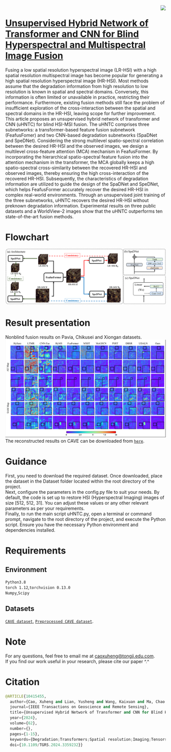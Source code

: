 <img align="right" src="https://ieeexplore.ieee.org/ielx7/36/9624468/9625588.jpg" />  

# [Unsupervised Hybrid Network of Transformer and CNN for Blind Hyperspectral and Multispectral Image Fusion](https://ieeexplore.ieee.org/abstract/document/10415455)
Fusing a low spatial resolution hyperspectral image (LR-HSI) with a high spatial resolution multispectral image has become popular for generating a high spatial resolution hyperspectral image (HR-HSI). Most methods assume that the degradation information from high resolution to low resolution is known in spatial and spectral domains. Conversely, this information is often limited or unavailable in practice, restricting their performance. Furthermore, existing fusion methods still face the problem of insufficient exploration of the cross-interaction between the spatial and spectral domains in the HR-HSI, leaving scope for further improvement. This article proposes an unsupervised hybrid network of transformer and CNN (uHNTC) for blind HSI-MSI fusion. The uHNTC comprises three subnetworks: a transformer-based feature fusion subnetwork (FeafusFomer) and two CNN-based degradation subnetworks (SpaDNet and SpeDNet). Considering the strong multilevel spatio-spectral correlation between the desired HR-HSI and the observed images, we design a multilevel cross-feature attention (MCA) mechanism in FeafusFormer. By incorporating the hierarchical spatio-spectral feature fusion into the attention mechanism in the transformer, the MCA globally keeps a high spatio-spectral cross-similarity between the recovered HR-HSI and observed images, thereby ensuring the high cross-interaction of the recovered HR-HSI. Subsequently, the characteristics of degradation information are utilized to guide the design of the SpaDNet and SpeDNet, which helps FeafusFormer accurately recover the desired HR-HSI in complex real-world environments. Through an unsupervised joint training of the three subnetworks, uHNTC recovers the desired HR-HSI without preknown degradation information. Experimental results on three public datasets and a WorldView-2 images show that the uHNTC outperforms ten state-of-the-art fusion methods.   
# Flowchart
![Flowchart](https://github.com/Caoxuheng/imgs/blob/main/HIFtool/flowchart_Feafusformer.png)
# Result presentation  
Nonblind fusion results on Pavia, Chikusei and Xiongan datasets.  
![Result](https://github.com/Caoxuheng/imgs/blob/main/HIFtool/result_feafusformer.png)
The reconstructed results on CAVE can be downloaded from [`here`](https://aistudio.baidu.com/aistudio/datasetdetail/173277).
# Guidance
First, you need to download the required dataset. Once downloaded, place the dataset in the Dataset folder located within the root directory of the project.  
Next, configure the parameters in the config.py file to suit your needs. By default, the code is set up to restore HSI (Hyperspectral Imaging) images of size [512, 512, 31]. You can adjust these values or any other relevant parameters as per your requirements.  
Finally, to run the main script uHNTC.py, open a terminal or command prompt, navigate to the root directory of the project, and execute the Python script. Ensure you have the necessary Python environment and dependencies installed.  
# Requirements
## Environment
`Python3.8`  
`torch 1.12`,`torchvision 0.13.0`  
`Numpy`,`Scipy`  
## Datasets
[`CAVE dataset`](https://www1.cs.columbia.edu/CAVE/databases/multispectral/), 
 [`Preprocessed CAVE dataset`](https://aistudio.baidu.com/aistudio/datasetdetail/147509).
# Note
For any questions, feel free to email me at caoxuheng@tongji.edu.com.  
If you find our work useful in your research, please cite our paper ^.^

# Citation
```python
@ARTICLE{10415455,
  author={Cao, Xuheng and Lian, Yusheng and Wang, Kaixuan and Ma, Chao and Xu, Xianqing},
  journal={IEEE Transactions on Geoscience and Remote Sensing}, 
  title={Unsupervised Hybrid Network of Transformer and CNN for Blind Hyperspectral and Multispectral Image Fusion}, 
  year={2024},
  volume={62},
  number={},
  pages={1-15},
  keywords={Degradation;Transformers;Spatial resolution;Imaging;Tensors;Spectral analysis;Hyperspectral imaging;Blind fusion;degradation representation;feature fusion;superresolution;unsupervised transformer},
  doi={10.1109/TGRS.2024.3359232}}
